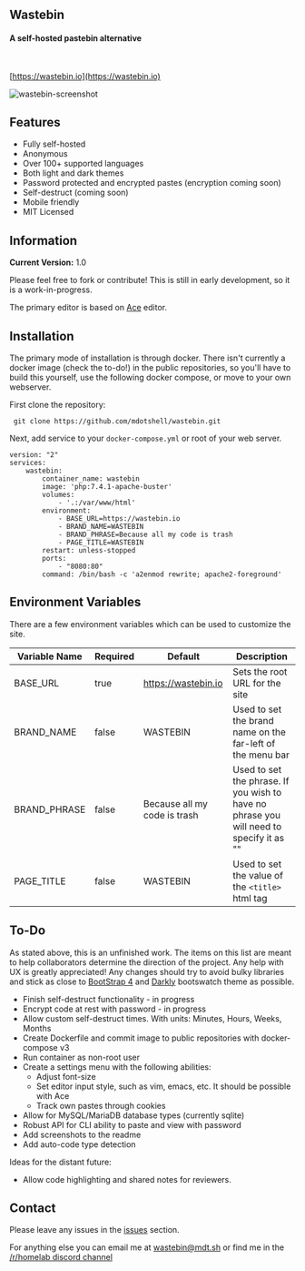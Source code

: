 ## Wastebin

#### A self-hosted pastebin alternative</h5><br>

[https://wastebin.io](https://wastebin.io)

![wastebin-screenshot](https://i.imgur.com/p6ZMC6b.png)

## Features

* Fully self-hosted
* Anonymous
* Over 100+ supported languages
* Both light and dark themes
* Password protected and encrypted pastes (encryption coming soon)
* Self-destruct (coming soon)
* Mobile friendly
* MIT Licensed 


## Information

**Current Version:** 1.0

Please feel free to fork or contribute! This is still in early development, so it is a work-in-progress. 

The primary editor is based on [Ace](https://ace.c9.io/) editor.



## Installation
The primary mode of installation is through docker. There isn't currently a docker image (check the to-do!) in the public repositories, so you'll have to build this yourself, use the following docker compose, or move to your own webserver.

First clone the repository:

```
 git clone https://github.com/mdotshell/wastebin.git
```

Next, add service to your `docker-compose.yml` or root of your web server.
```
version: "2"
services:
    wastebin:
        container_name: wastebin
        image: 'php:7.4.1-apache-buster'
        volumes:
            - '.:/var/www/html'
        environment:
            - BASE_URL=https://wastebin.io
            - BRAND_NAME=WASTEBIN
            - BRAND_PHRASE=Because all my code is trash
            - PAGE_TITLE=WASTEBIN
        restart: unless-stopped
        ports:
            - "8080:80"
        command: /bin/bash -c 'a2enmod rewrite; apache2-foreground'
```


## Environment Variables
There are a few environment variables which can be used to customize the site.

| Variable Name | Required | Default | Description |
|---|---|---|---|
| BASE_URL | true | https://wastebin.io | Sets the root URL for the site |
| BRAND_NAME | false | WASTEBIN | Used to set the brand name on the far-left of the menu bar |
| BRAND_PHRASE | false | Because all my code is trash | Used to set the phrase. If you wish to have no phrase you will need to specify it as "" |
| PAGE_TITLE | false | WASTEBIN | Used to set the value of the `<title>` html tag | 


## To-Do
As stated above, this is an unfinished work. The items on this list are meant to help collaborators determine the direction of the project. Any help with UX is greatly appreciated! Any changes should try to avoid bulky libraries and stick as close to [BootStrap 4](https://getbootstrap.com/) and [Darkly](https://bootswatch.com/darkly/) bootswatch theme as possible.

* Finish self-destruct functionality - in progress
* Encrypt code at rest with password - in progress
* Allow custom self-destruct times. With units: Minutes, Hours, Weeks, Months
* Create Dockerfile and commit image to public repositories with docker-compose v3
* Run container as non-root user
* Create a settings menu with the following abilities:
  * Adjust font-size
  * Set editor input style, such as vim, emacs, etc. It should be possible with Ace
  * Track own pastes through cookies
* Allow for MySQL/MariaDB database types (currently sqlite)
* Robust API for CLI ability to paste and view with password
* Add screenshots to the readme
* Add auto-code type detection

Ideas for the distant future:

* Allow code highlighting and shared notes for reviewers.


## Contact

Please leave any issues in the [issues](https://github.com/mdotshell/wastebin/issues) section.

For anything else you can email me at wastebin@mdt.sh or find me in the [/r/homelab discord channel](https://www.reddit.com/r/homelab/comments/fdy483/rhomelab_discord/)